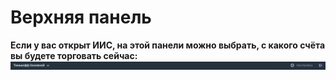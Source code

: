# Верхняя панель
**Если у вас открыт ИИС, на этой панели можно выбрать, с какого счёта вы будете торговать сейчас:**
![alt text](topbar.png)

